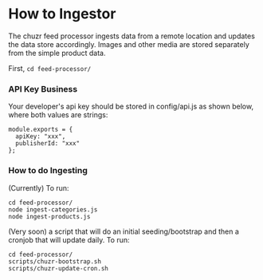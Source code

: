 How to Ingestor
===============

The chuzr feed processor ingests data from a remote location and
updates the data store accordingly.  Images and other media  are
stored separately from the simple product data.

First, `cd feed-processor/`

### API Key Business

Your developer's api key should be stored in config/api.js as shown below,
where both values are strings:


    module.exports = {
      apiKey: "xxx",
      publisherId: "xxx"
    };

### How to do Ingesting

(Currently) To run:

    cd feed-processor/
    node ingest-categories.js
    node ingest-products.js

(Very soon) a script that will do an initial seeding/bootstrap
and then a cronjob that will update daily. To run:

    cd feed-processor/
    scripts/chuzr-bootstrap.sh
    scripts/chuzr-update-cron.sh
